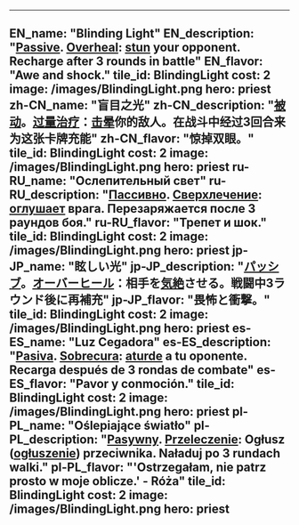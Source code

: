---

EN_name: "Blinding Light"
EN_description: "<u>Passive</u>. <u>Overheal</u>: <u>stun</u> your opponent. Recharge after 3 rounds in battle"
EN_flavor: "Awe and shock."
tile_id: BlindingLight
cost: 2
image: /images/BlindingLight.png
hero: priest
zh-CN_name: "盲目之光"
zh-CN_description: "<u>被动</u>。<u>过量治疗</u>：<u>击晕</u>你的敌人。在战斗中经过3回合来为这张卡牌充能"
zh-CN_flavor: "惊掉双眼。"
tile_id: BlindingLight
cost: 2
image: /images/BlindingLight.png
hero: priest
ru-RU_name: "Ослепительный свет"
ru-RU_description: "<u>Пассивно</u>. <u>Сверхлечение</u>: <u>оглушает</u> врага. Перезаряжается после 3 раундов боя."
ru-RU_flavor: "Трепет и шок."
tile_id: BlindingLight
cost: 2
image: /images/BlindingLight.png
hero: priest
jp-JP_name: "眩しい光"
jp-JP_description: "<u>パッシブ</u>。<u>オーバーヒール</u>：相手を<u>気絶</u>させる。戦闘中3ラウンド後に再補充"
jp-JP_flavor: "畏怖と衝撃。"
tile_id: BlindingLight
cost: 2
image: /images/BlindingLight.png
hero: priest
es-ES_name: "Luz Cegadora"
es-ES_description: "<u>Pasiva</u>. <u>Sobrecura</u>: <u>aturde</u> a tu oponente. Recarga después de 3 rondas de combate"
es-ES_flavor: "Pavor y conmoción."
tile_id: BlindingLight
cost: 2
image: /images/BlindingLight.png
hero: priest
pl-PL_name: "Oślepiające światło"
pl-PL_description: "<u>Pasywny</u>. <u>Przeleczenie</u>: Ogłusz (<u>ogłuszenie</u>) przeciwnika. Naładuj po 3 rundach walki."
pl-PL_flavor: "'Ostrzegałam, nie patrz prosto w moje oblicze.' - Róża"
tile_id: BlindingLight
cost: 2
image: /images/BlindingLight.png
hero: priest
---